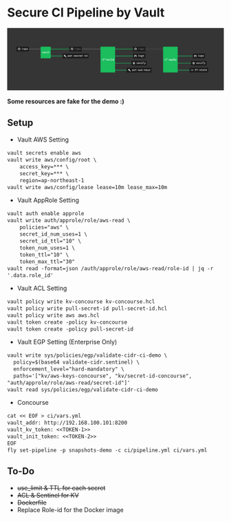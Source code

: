 # Secure CI Pipeline by Vault
![](concourse.png)

**Some resources are fake for the demo :)**

## Setup

* Vault AWS Setting
```shell script
vault secrets enable aws
vault write aws/config/root \
    access_key=*** \
    secret_key=*** \
    region=ap-northeast-1
vault write aws/config/lease lease=10m lease_max=10m
```

* Vault AppRole Setting
```shell script
vault auth enable approle
vault write auth/approle/role/aws-read \
    policies="aws" \
    secret_id_num_uses=1 \
    secret_id_ttl="10" \
    token_num_uses=1 \
    token_ttl="10" \
    token_max_ttl="30"
vault read -format=json /auth/approle/role/aws-read/role-id | jq -r '.data.role_id'
```

* Vault ACL Setting
```shell script
vault policy write kv-concourse kv-concourse.hcl
vault policy write pull-secret-id pull-secret-id.hcl
vault policy write aws aws.hcl
vault token create -policy kv-concourse
vault token create -policy pull-secret-id
```

* Vault EGP Setting (Enterprise Only)
```shell script
vault write sys/policies/egp/validate-cidr-ci-demo \
  policy=$(base64 validate-cidr.sentinel) \
  enforcement_level="hard-mandatory" \
  paths='["kv/aws-keys-concourse", "kv/secret-id-concourse", "auth/approle/role/aws-read/secret-id"]'
vault read sys/policies/egp/validate-cidr-ci-demo
```

* Concourse
```shell script
cat << EOF > ci/vars.yml
vault_addr: http://192.168.100.101:8200
vault_kv_token: <<TOKEN-1>>
vault_init_token: <<TOKEN-2>>
EOF
fly set-pipeline -p snapshots-demo -c ci/pipeline.yml ci/vars.yml
```

## To-Do
* ~~use_limit & TTL for each secret~~
* ~~ACL & Sentinel for KV~~
* ~~Dockerfile~~
* Replace Role-id for the Docker image

